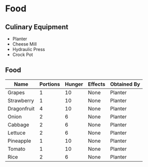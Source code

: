 # Food

## Culinary Equipment

- Planter
- Cheese Mill
- Hydraulic Press
- Crock Pot

## Food

|Name|Portions|Hunger|Effects|Obtained By|
|---|---|---|---|---|
|Grapes|1|10|None|Planter|
|Strawberry|1|10|None|Planter|
|Dragonfruit|4|10|None|Planter|
|Onion|2|6|None|Planter|
|Cabbage|2|6|None|Planter|
|Lettuce|2|6|None|Planter|
|Pineapple|1|10|None|Planter|
|Tomato|1|10|None|Planter|
|Rice|2|6|None|Planter|
